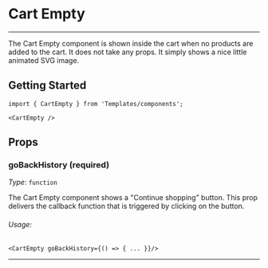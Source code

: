 # Cart Empty
---

The Cart Empty component is shown inside the cart when no products are added to the cart.
It does not take any props. It simply shows a nice little animated SVG image.

## Getting Started

```
import { CartEmpty } from 'Templates/components';

<CartEmpty />
```

## Props

### goBackHistory (required)

_Type_: `function`<br>

The Cart Empty component shows a "Continue shopping" button. This prop delivers the callback function
that is triggered by clicking on the button.

###### Usage:

```
<CartEmpty goBackHistory={() => { ... }}/>
```
---
